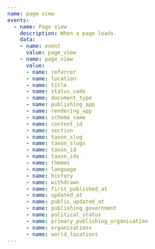 ```yaml
---
name: page view
events:
  - name: Page view
    description: When a page loads.
    data:
    - name: event
      value: page_view
    - name: page_view
      value:
      - name: referrer
      - name: location
      - name: title
      - name: status_code
      - name: document_type
      - name: publishing_app
      - name: rendering_app
      - name: schema_name
      - name: content_id
      - name: section
      - name: taxon_slug
      - name: taxon_slugs
      - name: taxon_id
      - name: taxon_ids
      - name: themes
      - name: language
      - name: history
      - name: withdrawn
      - name: first_published_at
      - name: updated_at
      - name: public_updated_at
      - name: publishing_government
      - name: political_status
      - name: primary_publishing_organisation
      - name: organisations
      - name: world_locations
---
```

